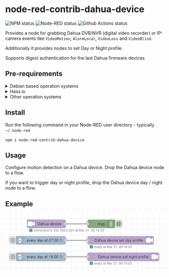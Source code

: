 node-red-contrib-dahua-device
========================

![NPM status](https://img.shields.io/npm/v/node-red-contrib-dahua-device)
![Node-RED status](https://img.shields.io/badge/dynamic/xml?label=Node-RED%20catalog&query=%2F%2Fdiv%5B%40class%3D%27flowmeta%27%5D%5B1%5D%2Fdiv%5B%40class%3D%27flowinfo%27%5D%5B1%5D%2Ftext%28%29%5B1%5D&url=https%3A%2F%2Fflows.nodered.org%2Fnode%2Fnode-red-contrib-dahua-device)
![Github Actions status](https://img.shields.io/github/actions/workflow/status/inwaar/node-red-contrib-dahua-device/release.yml?label=release)

Provides a node for grabbing Dahua DVR/NVR (digital video recorder) or IP-camera events like
<code>VideoMotion</code>, <code>AlarmLocal</code>, <code>VideoLoss</code> and <code>VideoBlind</code>.</p>

Additionally it provides nodes to set Day or Night profile.

Supports digest authentication for the last Dahua firmware devices.

Pre-requirements
-------

<details><summary>Debian based operation systems</summary>

    sudo apt-get install build-essential git

</details>
<details><summary>Hass.io</summary>

https://github.com/inwaar/node-red-contrib-dahua-device/issues/4#issuecomment-602093620

</details>
<details><summary>Other operation systems</summary>

follow instructions https://github.com/nodejs/node-gyp#on-unix

</details>

Install
-------

Run the following command in your Node-RED user directory - typically `~/.node-red`

    npm i node-red-contrib-dahua-device

Usage
-----

Configure motion detection on a Dahua device. Drop the Dahua device node to a flow. 

If you want to trigger day or night profile, drop the Dahua device day / night node to a flow.

Example
-------
![example](./images/example.png)
